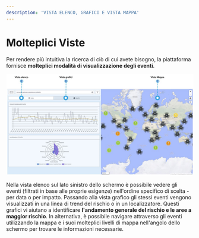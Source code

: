 ```yaml
---
description: 'VISTA ELENCO, GRAFICI E VISTA MAPPA'
---
```


# Molteplici Viste

Per rendere più intuitiva la ricerca di ciò di cui avete bisogno, la piattaforma fornisce **molteplici modalità di visualizzazione degli eventi**.

![](../.gitbook/assets/ge_img02-multiple-views.JPG)

Nella vista elenco sul lato sinistro dello schermo è possibile vedere gli eventi \(filtrati in base alle proprie esigenze\) nell'ordine specifico di scelta - per data o per impatto. Passando alla vista grafico gli stessi eventi vengono visualizzati in una linea di trend del rischio o in un localizzatore. Questi grafici vi aiutano a identificare **l'andamento generale del rischio e le aree a maggior rischio**. In alternativa, è possibile navigare attraverso gli eventi utilizzando la mappa e i suoi molteplici livelli di mappa nell'angolo dello schermo per trovare le informazioni necessarie.

